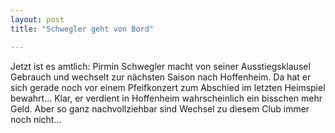 ```yaml
---
layout: post
title: "Schwegler geht von Bord"

---
```


Jetzt ist es amtlich: Pirmin Schwegler macht von seiner Ausstiegsklausel Gebrauch und wechselt zur nächsten Saison nach Hoffenheim. Da hat er sich gerade noch vor einem Pfeifkonzert zum Abschied im letzten Heimspiel bewahrt... Klar, er verdient in Hoffenheim wahrscheinlich ein bisschen mehr Geld. Aber so ganz nachvollziehbar sind Wechsel zu diesem Club immer noch nicht...


